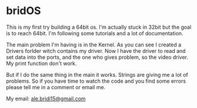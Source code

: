 # bridOS

This is my first try building a 64bit os. I'm actually stuck in 32bit but the goal is to reach 64bit.
I'm following some tutorials and a lot of documentation.

The main problem I'm having is in the Kernel. As you can see I created a Drivers forlder witch contains my driver. Now I have the driver to read and set data into the ports, and the one who gives problem, so the video driver. My print function don't work. 

But if I do the same thing in the main it works. Strings are giving me a lot of problems. So if you have time to watch the code and you find some errors please tell me in a comment or email me. 

My email: ale.bridi15@gmail.com
